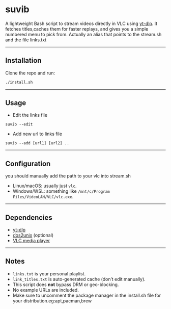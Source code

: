 # suvib

A lightweight Bash script to stream videos directly in VLC using [yt-dlp](https://github.com/yt-dlp/yt-dlp).
It fetches titles,caches them for faster replays, and gives you a simple numbered menu to pick from.
Actually an alias that points to the stream.sh and the file links.txt 

---

## Installation

Clone the repo and run:

```bash
./install.sh
```

---

## Usage
- Edit the links file
```
suvib --edit
```

- Add new url to links file
```
suvib --add [url1] [url2] ..
```
---

## Configuration
you should manually add the path to your vlc into stream.sh
- Linux/macOS: usually just `vlc`.
- Windows/WSL: something like `/mnt/c/Program Files/VideoLAN/VLC/vlc.exe`.

---

## Dependencies

- [yt-dlp](https://github.com/yt-dlp/yt-dlp)
- [dos2unix](https://waterlan.home.xs4all.nl/dos2unix.html) (optional)
- [VLC media player](https://www.videolan.org/vlc/)

---

## Notes

- `links.txt` is your personal playlist.
- `link_titles.txt` is auto-generated cache (don’t edit manually).
- This script does **not** bypass DRM or geo-blocking.
- No example URLs are included.
- Make sure to uncomment the package manager in the install.sh file for your distribution.eg:apt,pacman,brew
